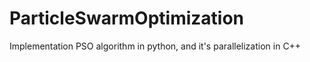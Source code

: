 # ParticleSwarmOptimization
Implementation PSO algorithm in python, and it's parallelization in C++
